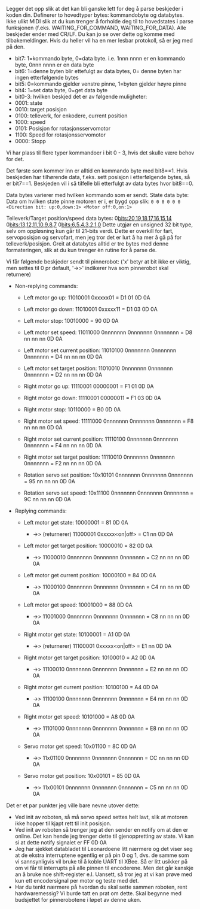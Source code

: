 Legger det opp slik at det kan bli ganske lett for deg å parse beskjeder i koden din. Definerer to hovedtyper bytes: kommandobyte og databytes. Ikke ulikt MIDI slik at du kun trenger å forholde deg til to hovedstates i parse funksjonen (f.eks. WAITING_FOR_COMMAND, WAITING_FOR_DATA). Alle beskjeder ender med CR/LF.
Du kan jo se over dette og komme med tilbakemeldinger. Hvis du heller vil ha en mer lesbar protokoll, så er jeg med på den.


* bit7: 1=kommando byte, 0=data byte. i.e. 1nnn nnnn er en kommando byte, 0nnn nnnn er en data byte
* bit6: 1=denne byten blir ettefulgt av data bytes, 0= denne byten har ingen etterfølgende bytes
* bit5: 0=kommando gjelder venstre pinne, 1=byten gjelder høyre pinne
* bit4: 1=set data byte, 0=get data byte
* bit0-3: hvilken beskjed det er av følgende muligheter:
* 0001: state
* 0010: target posisjon
* 0100: telleverk, for enkodere, current position
* 1000: speed
* 0101: Posisjon for rotasjonsservomotor
* 1100: Speed for rotasjonsservomotor
* 0000: Stopp

Vi har plass til flere typer kommandoer i bit 0 - 3, hvis det skulle være behov for det. 

Det første som kommer inn er alltid en kommando byte med bit8==1. Hvis beskjeden har tilhørende data, f.eks. sett posisjon i etterfølgende bytes, så er bit7==1. Beskjeden vil i så tilfelle bli etterfulgt av data bytes hvor bit8==0.

Data bytes varierer med hvilken kommando som er sendt. 
State data byte: Data om hvilken state pinne motoren er i, er bygd opp slik: 
`0 0 0 0 0 0 <Direction bit: up:0,down:1> <Motor off:0,on:1> `

Telleverk/Target position/speed data bytes:
0<bits:20,19,18,17,16,15,14> 0<bits:13,12,11,10,9,8,7> 0<bits:6,5,4,3,2,1,0>
Dette utgjør en unsigned 32 bit type, selv om oppløsning kun går til 21-bits verdi. Dette er overkill for fart, servoposisjon og servofart, men jeg tror det er lurt å ha mer å gå på for telleverk/posisjon. Greit at databytes alltid er tre bytes med denne formateringen, slik at du kun trenger èn rutine for å parse de.


Vi får følgende beskjeder sendt til pinnerobot: ('x' betyr at bit ikke er viktig, men settes til 0 pr default, '->>' indikerer hva som pinnerobot skal returnere)

* Non-replying commands: 
    * Left motor go up:                     11010001 0xxxxx01 = D1 01 0D 0A
    * Left motor go down:                 11010001 0xxxxx11 = D1 03 0D 0A
    * Left motor stop:                       10010000                = 90 0D 0A
    * Left motor set speed:               11011000 0nnnnnnn 0nnnnnnn 0nnnnnnn = D8 nn nn nn 0D 0A
    * Left motor set current position: 11010100 0nnnnnnn 0nnnnnnn 0nnnnnnn = D4 nn nn nn 0D 0A
    * Left motor set target position:   11010010 0nnnnnnn 0nnnnnnn 0nnnnnnn = D2 nn nn nn 0D 0A
  
   * Right motor go up:                     11110001 00000001 = F1 01 0D 0A
   * Right motor go down:                 11110001 00000011 = F1 03 0D 0A
   * Right motor stop:                       10110000                = B0 0D 0A
   * Right motor set speed:               11111000 0nnnnnnn 0nnnnnnn 0nnnnnnn = F8 nn nn nn 0D 0A
   * Right motor set current position: 11110100 0nnnnnnn 0nnnnnnn 0nnnnnnn = F4 nn nn nn 0D 0A
   * Right motor set target position:   11110010 0nnnnnnn 0nnnnnnn 0nnnnnnn = F2 nn nn nn 0D 0A
  
   * Rotation servo set position:        10x10101 0nnnnnnn 0nnnnnnn 0nnnnnnn = 95 nn nn nn 0D 0A
   * Rotation servo set speed:           10x11100 0nnnnnnn 0nnnnnnn 0nnnnnnn = 9C nn nn nn 0D 0A

* Replying commands:
   * Left motor get state:                  10000001 = 81 0D 0A 
      * ->> (returnerer) 11000001 0xxxxx<direction><on|off> = C1 nn 0D 0A
   * Left motor get target position:        10000010 = 82 0D 0A
      * ->> 11000010 0nnnnnnn 0nnnnnnn 0nnnnnnn = C2 nn nn nn 0D 0A
   * Left motor get current position:     10000100 = 84 0D 0A
      * ->> 11000100 0nnnnnnn 0nnnnnnn 0nnnnnnn = C4 nn nn nn 0D 0A
   * Left motor get speed:                 10001000 = 88 0D 0A
      * ->> 11001000 0nnnnnnn 0nnnnnnn 0nnnnnnn = C8 nn nn nn 0D 0A
  
   * Right motor get state:                  10100001 = A1 0D 0A 
      * ->> (returnerer) 11100001 0xxxxx<direction><on|off> = E1 nn 0D 0A
   * Right motor get target position:        10100010 = A2 0D 0A
      * ->> 11100010 0nnnnnnn 0nnnnnnn 0nnnnnnn = E2 nn nn nn 0D 0A
   * Right motor get current position:     10100100 = A4 0D 0A
      * ->> 11100100 0nnnnnnn 0nnnnnnn 0nnnnnnn = E4 nn nn nn 0D 0A
   * Right motor get speed:                 10101000 = A8 0D 0A
      * ->> 11101000 0nnnnnnn 0nnnnnnn 0nnnnnnn = E8 nn nn nn 0D 0A

   * Servo motor get speed:               10x01100 = 8C 0D 0A
      * ->> 11x01100 0nnnnnnn 0nnnnnnn 0nnnnnnn = CC nn nn nn 0D 0A
   * Servo motor get position:            10x00101 = 85 0D 0A
      * ->> 11x00101 0nnnnnnn 0nnnnnnn 0nnnnnnn = C5 nn nn nn 0D 0A


Det er et par punkter jeg ville bare nevne utover dette:
* Ved init av roboten, så må servo speed settes helt lavt, slik at motoren ikke hopper til kjapt rett til init posisjon.
* Ved init av roboten så trenger jeg at den sender en notify om at den er online. Det kan hende jeg trenger dette til gjenoppretting av state. Vi kan si at dette notify signalet er FF 0D 0A 
* Jeg har sjekket databladet til Leonardoene litt nærmere og det viser seg at de ekstra interruptene egentlig er på pin 0 og 1, dvs. de samme som vi sannsynligvis vil bruke til å koble UART til XBee. Så er litt usikker på om vi får til interrupts på alle pinnen til encoderene. Men det går kanskje an å bruke noe shift-register e.l. Uansett, så tror jeg at vi kan prøve med kun ett encodersignal per motor og teste med det.
* Har du tenkt nærmere på hvordan du skal sette sammen roboten, rent hardwaremessig? Vi burde tatt en prat om dette. Skal begynne med budsjettet for pinnerobotene i løpet av denne uken.
